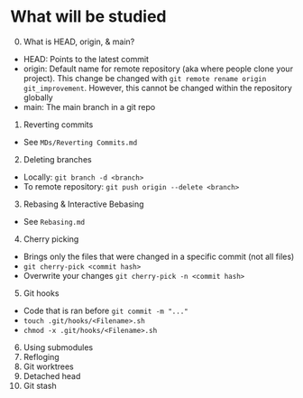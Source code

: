 # What will be studied
0. What is HEAD, origin, & main?
- HEAD: Points to the latest commit
- origin: Default name for remote repository (aka where people clone your project). This change be changed with `git remote rename origin git_improvement`. However, this cannot be changed within the repository globally
- main: The main branch in a git repo
1. Reverting commits
- See `MDs/Reverting Commits.md`
2. Deleting branches
- Locally: `git branch -d <branch>`
- To remote repository: `git push origin --delete <branch>`
3. Rebasing & Interactive Bebasing
- See `Rebasing.md`
4. Cherry picking
- Brings only the files that were changed in a specific commit (not all files)
- `git cherry-pick <commit hash>`
- Overwrite your changes `git cherry-pick -n <commit hash>`
5. Git hooks
- Code that is ran before `git commit -m "..."`
- `touch .git/hooks/<Filename>.sh`
- `chmod -x .git/hooks/<Filename>.sh`
6. Using submodules
7. Refloging
8. Git worktrees
9. Detached head
10. Git stash
